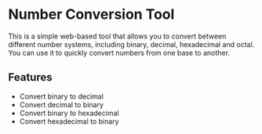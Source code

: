 # Number Conversion Tool

This is a simple web-based tool that allows you to convert between different number systems, including binary, decimal, hexadecimal and octal. You can use it to quickly convert numbers from one base to another.

## Features

- Convert binary to decimal
- Convert decimal to binary
- Convert binary to hexadecimal
- Convert hexadecimal to binary